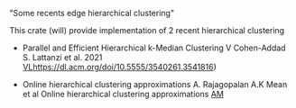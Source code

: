  "Some recents edge hierarchical clustering"

This crate (will) provide implementation of 2 recent hierarchical clustering

- Parallel and Efficient Hierarchical k-Median Clustering 
  V Cohen-Addad S. Lattanzi et al. 2021 [VL]()https://dl.acm.org/doi/10.5555/3540261.3541816)

- Online hierarchical clustering approximations 
    A. Rajagopalan A.K Mean et al 
    Online hierarchical clustering approximations [AM](https://arxiv.org/abs/1909.09667)